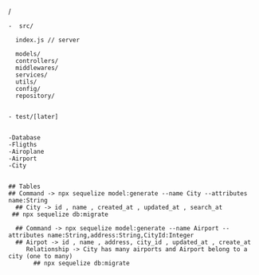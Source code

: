 /

    -  src/

      index.js // server

      models/
      controllers/
      middlewares/
      services/
      utils/
      config/
      repository/
      

    - test/[later]


    -Database
    -Fligths
    -Airoplane
    -Airport
    -City
    

    ## Tables 
    ## Command -> npx sequelize model:generate --name City --attributes name:String
      ## City -> id , name , created_at , updated_at , search_at
     ## npx sequelize db:migrate

      ## Command -> npx sequelize model:generate --name Airport --attributes name:String,address:String,CityId:Integer 
      ## Airpot -> id , name , address, city_id , updated_at , create_at 
         Relationship -> City has many airports and Airport belong to a city (one to many)
           ## npx sequelize db:migrate
         



